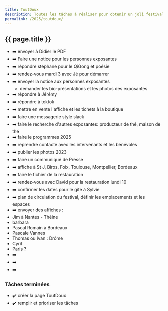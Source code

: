 ```yaml
---
title: ToutDoux
description: Toutes les tâches à réaliser pour obtenir un joli festival
permalink: /2025/toutdoux/
---
```


<section class="section">
<div class="wrapper" markdown="1">

# {{ page.title }}

- ➡️ envoyer à Didier le PDF
- ➡️ Faire une notice pour les personnes exposantes
- ➡️ répondre stéphane pour le QiGong et poésie
- ➡️ rendez-vous mardi 3 avec Jé pour démarrer
- ➡️ envoyer la notice aux personnes exposantes
  - demander les bio-présentations et les photos des exposantes
- ➡️ répondre à Jérémy
- ➡️ répondre à toktok
- ➡️ mettre en vente l'affiche et les tichets à la boutique
- ➡️ faire une messagerie style slack
- ➡️ faire le recherche d'autres exposantes: producteur de thé, maison de thé
- ➡️ faire le programmes 2025
- ➡️ reprendre contacte avec les intervenants et les bénévoles
- ➡️ publier les photos 2023
- ➡️ faire un communiqué de Presse
- ➡️ affiche à St J, Biros, Foix, Toulouse, Montpellier, Bordeaux
- ➡️ faire le fichier de la restauration
- ➡️ rendez-vous avec David pour la restauration lundi 10
- ➡️ confirmer les dates pour le gite à Sylvie
- ➡️ plan de circulation du festival, définir les emplacements et les espaces
- ➡️ envoyer des affiches :
- Jim à Nantes - Théine
- barbara
- Pascal Romain à Bordeaux
- Pascale Vannes
- Thomas ou Ivan : Drôme
- Cyril
- Paris ?
- ➡️
- ➡️
- ➡️

### Tâches terminées

- ✔️ créer la page ToutDoux
- ✔️ remplir et prioriser les tâches

</div>
</section>
